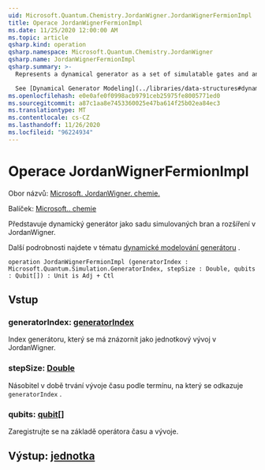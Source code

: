 ```yaml
---
uid: Microsoft.Quantum.Chemistry.JordanWigner.JordanWignerFermionImpl
title: Operace JordanWignerFermionImpl
ms.date: 11/25/2020 12:00:00 AM
ms.topic: article
qsharp.kind: operation
qsharp.namespace: Microsoft.Quantum.Chemistry.JordanWigner
qsharp.name: JordanWignerFermionImpl
qsharp.summary: >-
  Represents a dynamical generator as a set of simulatable gates and an expansion in the JordanWigner basis.

  See [Dynamical Generator Modeling](../libraries/data-structures#dynamical-generator-modeling) for more details.
ms.openlocfilehash: e0e0afe0f0998acb9791ceb25975fe8005771ed0
ms.sourcegitcommit: a87c1aa8e7453360025e47ba614f25b02ea84ec3
ms.translationtype: MT
ms.contentlocale: cs-CZ
ms.lasthandoff: 11/26/2020
ms.locfileid: "96224934"
---
```

# <a name="jordanwignerfermionimpl-operation"></a>Operace JordanWignerFermionImpl

Obor názvů: [Microsoft. JordanWigner. chemie.](xref:Microsoft.Quantum.Chemistry.JordanWigner)

Balíček: [Microsoft.. chemie](https://nuget.org/packages/Microsoft.Quantum.Chemistry)


Představuje dynamický generátor jako sadu simulovaných bran a rozšíření v JordanWigner.

Další podrobnosti najdete v tématu [dynamické modelování generátoru](../libraries/data-structures#dynamical-generator-modeling) .

```qsharp
operation JordanWignerFermionImpl (generatorIndex : Microsoft.Quantum.Simulation.GeneratorIndex, stepSize : Double, qubits : Qubit[]) : Unit is Adj + Ctl
```


## <a name="input"></a>Vstup

### <a name="generatorindex--generatorindex"></a>generatorIndex: [generatorIndex](xref:Microsoft.Quantum.Simulation.GeneratorIndex)

Index generátoru, který se má znázornit jako jednotkový vývoj v JordanWigner.


### <a name="stepsize--double"></a>stepSize: [Double](xref:microsoft.quantum.lang-ref.double)

Násobitel v době trvání vývoje času podle termínu, na který se odkazuje `generatorIndex` .


### <a name="qubits--qubit"></a>qubits: [qubit](xref:microsoft.quantum.lang-ref.qubit)[]

Zaregistrujte se na základě operátora času a vývoje.



## <a name="output--unit"></a>Výstup: [jednotka](xref:microsoft.quantum.lang-ref.unit)

